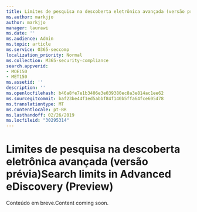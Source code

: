 ```yaml
---
title: Limites de pesquisa na descoberta eletrônica avançada (versão prévia)
ms.author: markjjo
author: markjjo
manager: laurawi
ms.date: ''
ms.audience: Admin
ms.topic: article
ms.service: O365-seccomp
localization_priority: Normal
ms.collection: M365-security-compliance
search.appverid:
- MOE150
- MET150
ms.assetid: ''
description: ''
ms.openlocfilehash: b46a8fe7e1b3406e3e039380ec8a3e814ac1ee62
ms.sourcegitcommit: baf23be44f1ed5abbf84f140b5ffa64fce605478
ms.translationtype: MT
ms.contentlocale: pt-BR
ms.lasthandoff: 02/26/2019
ms.locfileid: "30295314"
---
```

# <a name="search-limits-in-advanced-ediscovery-preview"></a><span data-ttu-id="7d2fa-102">Limites de pesquisa na descoberta eletrônica avançada (versão prévia)</span><span class="sxs-lookup"><span data-stu-id="7d2fa-102">Search limits in Advanced eDiscovery (Preview)</span></span>

<span data-ttu-id="7d2fa-103">Conteúdo em breve.</span><span class="sxs-lookup"><span data-stu-id="7d2fa-103">Content coming soon.</span></span>
